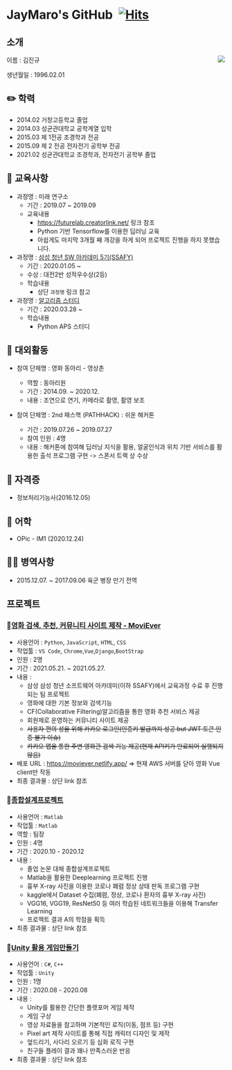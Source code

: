 # JayMaro's GitHub&nbsp; [![Hits](https://hits.seeyoufarm.com/api/count/incr/badge.svg?url=https%3A%2F%2Fgithub.com%2FJayMaro&count_bg=%2379C83D&title_bg=%23555555&icon=&icon_color=%23E7E7E7&title=hits&edge_flat=false)](https://hits.seeyoufarm.com)



## 소개
<img align='right' src="http://mazassumnida.wtf/api/v2/generate_badge?boj=maro0201">
이름 : 김진규

생년월일 : 1996.02.01

## :pencil2: 학력

- 2014.02 거창고등학교 졸업
- 2014.03 성균관대학교 공학계열 입학
- 2015.03 제 1전공 조경학과 전공
- 2015.09 제 2 전공 전자전기 공학부 전공
- 2021.02 성균관대학교 조경학과, 전자전기 공학부 졸업



## :book: 교육사항

- 과정명 : 미래 연구소
  - 기간 : 2019.07 ~ 2019.09
  - 교육내용
    - https://futurelab.creatorlink.net/ 링크 참조
    - Python 기반 Tensorflow를 이용한 딥러닝 교육
    - 아쉽게도 마지막 3개월 째 개강을 하게 되어 프로젝트 진행을 하지 못했습니다.
- 과정명 : [삼성 청년 SW 아카데미 5기(SSAFY)](https://github.com/JayMaro/SSAFY)
  - 기간 : 2020.01.05 ~
  - 수상 : 대전2반 성적우수상(2등)
  - 학습내용
    - 상단 `과정명` 링크 참고
- 과정명 : [알고리즘 스터디](https://github.com/SSA-PPHIRE)
  - 기간 : 2020.03.28 ~
  - 학습내용
    - Python APS 스터디



## :runner: 대외활동

- 참여 단체명 : 영화 동아리 - 영상촌

  - 역할 : 동아리원
  - 기간 : 2014.09. ~ 2020.12.
  - 내용 : 조연으로 연기, 카메라로 촬영, 촬영 보조

  

- 참여 단체명 : 2nd 패스핵 (PATHHACK) : 쉬운 해커톤

  - 기간 : 2019.07.26 ~ 2019.07.27
  - 참여 인원 : 4명
  - 내용 : 해커톤에 참여해 딥러닝 지식을 활용, 얼굴인식과 위치 기반 서비스를 활용한 출석 프로그램 구현 -> 스폰서 트랙 상 수상



## :page_facing_up: 자격증

- 정보처리기능사(2016.12.05)



## :orange_book: 어학

- OPic - IM1 (2020.12.24)



## 💂‍♂️ 병역사항

- 2015.12.07. ~ 2017.09.06 육군 병장 만기 전역

## 프로젝트

### 🔰[영화 검색, 추천, 커뮤니티 사이트 제작 - MoviEver](https://github.com/JayMaro/Project/tree/master/%EC%98%81%ED%99%94%20%EA%B2%80%EC%83%89%2C%20%EC%B6%94%EC%B2%9C%2C%20%EC%BB%A4%EB%AE%A4%EB%8B%88%ED%8B%B0%20%EC%82%AC%EC%9D%B4%ED%8A%B8%20%EC%A0%9C%EC%9E%91)

- 사용언어 : `Python`, `JavaScript`, `HTML`, `CSS`
- 작업툴 : `VS Code`, `Chrome`,`Vue`,`Django`,`BootStrap`
- 인원 : 2명
- 기간 : 2021.05.21. ~ 2021.05.27.
- 내용 : 
  - 삼성 삼성 청년 소프트웨어 아카데미(이하 SSAFY)에서 교육과정 수료 후 진행되는 팀 프로젝트
  - 영화에 대한 기본 정보와 검색기능
  - CF(Collaborative Filtering)알고리즘을 통한 영화 추천 서비스 제공
  - 회원제로 운영하는 커뮤니티 사이트 제공
  - ~~사용자 편의 성을 위해 카카오 로그인(인증키 발급까지 성공 but JWT 토큰 인증 불가 이슈)~~
  - ~~카카오 맵을 통한 주변 영화관 검색 기능 제공(현재 API키가 만료되어 실행되지 않음)~~
- 배포 URL : https://moviever.netlify.app/ => 현재 AWS 서버를 닫아 영화 Vue client만 작동
- 최종 결과물 : 상단 link 참조



### 🔰[종합설계프로젝트](https://github.com/JayMaro/Project/tree/master/matlab%20deeplearning%20%EC%A2%85%ED%95%A9%EC%84%A4%EA%B3%84%ED%94%84%EB%A1%9C%EC%A0%9D%ED%8A%B8)

- 사용언어 : `Matlab`
- 작업툴 : `Matlab`
- 역할 : 팀장
- 인원 : 4명
- 기간 : 2020.10 - 2020.12
- 내용 : 
  -  졸업 논문 대체  종합설계프로젝트  
  -  Matlab을 활용한 Deeplearning 프로젝트 진행
  -  흉부 X-ray 사진을 이용한 코로나 폐렴 정상 상태 판독 프로그램 구현
  -  kaggle에서 Dataset 수집(폐렴, 정상, 코로나 환자의 흉부 X-ray 사진)
  -  VGG16, VGG19, ResNet50 등 여러 학습된 네트워크들을 이용해 Transfer Learning
  -  프로젝트 결과 A의 학점을 획득
- 최종 결과물 : 상단 link 참조



### 🔰[Unity 활용 게임만들기](https://github.com/JayMaro/Project/tree/master/Unity%20to%20make%20Android%20game)

- 사용언어 : `C#`, `C++`
- 작업툴 : `Unity`
- 인원 : 1명
- 기간 : 2020.08 - 2020.08
- 내용 : 
  - Unity를 활용한 간단한 플랫포머 게임 제작
  - 게임 구상
  - 영상 자료들을 참고하며 기본적인 로직(이동, 점프 등) 구현
  - Pixel art 제작 사이트를 통해 직접 캐릭터 디자인 및 제작
  - 엎드리기, 사다리 오르기 등 심화 로직 구현
  - 친구들 플레이 결과 꽤나 만족스러운 반응
- 최종 결과물 : 상단 link 참조
